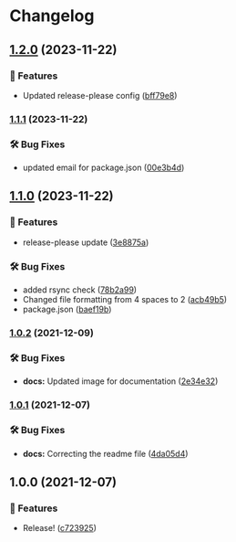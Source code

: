 # Changelog

## [1.2.0](https://github.com/Pilaton/MacSync/compare/v1.1.1...v1.2.0) (2023-11-22)


### 🎉 Features

* Updated release-please config ([bff79e8](https://github.com/Pilaton/MacSync/commit/bff79e8d887357c6f72b80000f58ff5f2c2e7195))

### [1.1.1](https://www.github.com/Pilaton/MacSync/compare/v1.1.0...v1.1.1) (2023-11-22)


### 🛠️ Bug Fixes

* updated email for package.json ([00e3b4d](https://www.github.com/Pilaton/MacSync/commit/00e3b4d3af215eef2f1f2eaf09ce7f01270cb404))

## [1.1.0](https://www.github.com/Pilaton/MacSync/compare/v1.0.2...v1.1.0) (2023-11-22)


### 🎉 Features

* release-please update ([3e8875a](https://www.github.com/Pilaton/MacSync/commit/3e8875ab3960e5f6cafd06cb409b153feef362ed))


### 🛠️ Bug Fixes

* added rsync check ([78b2a99](https://www.github.com/Pilaton/MacSync/commit/78b2a9965c009f75002b20d4062e0594e7fe01ad))
* Changed file formatting from 4 spaces to 2 ([acb49b5](https://www.github.com/Pilaton/MacSync/commit/acb49b51dcb33e675f7fffbdcbbb0331345e98a5))
* package.json ([baef19b](https://www.github.com/Pilaton/MacSync/commit/baef19b791d5403e40d5d6489efecc8a6b2e9560))

### [1.0.2](https://www.github.com/Pilaton/MacSync/compare/v1.0.1...v1.0.2) (2021-12-09)


### 🛠️ Bug Fixes

* **docs:** Updated image for documentation ([2e34e32](https://www.github.com/Pilaton/MacSync/commit/2e34e321fbd3bde88821b9f94db0afc0e108c11b))

### [1.0.1](https://www.github.com/Pilaton/MacSync/compare/v1.0.0...v1.0.1) (2021-12-07)


### 🛠️ Bug Fixes

* **docs:** Correcting the readme file ([4da05d4](https://www.github.com/Pilaton/MacSync/commit/4da05d470c50d2acaebc3595a8c08a9605f44008))

## 1.0.0 (2021-12-07)


### 🎉 Features

* Release! ([c723925](https://www.github.com/Pilaton/MacSync/commit/c723925e3d77e081f6a6c0de91baf5cc7c7c2684))
